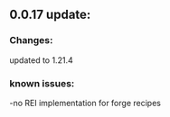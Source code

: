 ## 0.0.17 update:
### Changes:
updated to 1.21.4

### known issues:
-no REI implementation for forge recipes